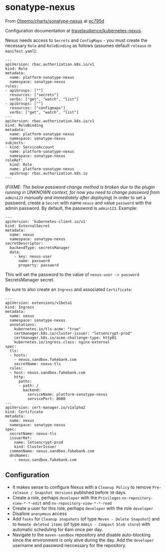 # sonatype-nexus
From [Oteemo/charts/sonatype-nexus](https://github.com/Oteemo/charts/tree/master/charts/sonatype-nexus) at [ec795d](https://github.com/Oteemo/charts/commit/ec795d2d485a92d7a6fc3c7847c45808f4c75f80)

Configuration documentation at [travelaudience/kubernetes-nexus](https://github.com/travelaudience/kubernetes-nexus). 


Nexus needs access to `Secrets` and `ConfigMaps` - you must create the necessary `Role` and `RoleBinding` as follows (assumes default `release` in `manifest.yaml`):
```
---
apiVersion: rbac.authorization.k8s.io/v1
kind: Role
metadata:
  name: platform-sonatype-nexus
  namespace: sonatype-nexus
rules:
- apiGroups: [""]
  resources: ["secrets"]
  verbs: ["get", "watch", "list"]
- apiGroups: [""]
  resources: ["configmaps"]
  verbs: ["get", "watch", "list"]
---
apiVersion: rbac.authorization.k8s.io/v1
kind: RoleBinding
metadata:
  name: platform-sonatype-nexus
  namespace: sonatype-nexus
subjects:
- kind: ServiceAccount
  name: platform-sonatype-nexus
  namespace: sonatype-nexus
roleRef:
  kind: Role
  name: platform-sonatype-nexus
  apiGroup: rbac.authorization.k8s.io
---

```

(*FIXME: The below password change method is broken due to the plugin running in UNKNOWN context, for now you need to change password from `admin123` manually and immediately after deploying*)
In order to set a password, create a `Secret` with name `nexus` and value `password` with the admin password. By default, the password is `admin123`.
Example:
```
---
apiVersion: 'kubernetes-client.io/v1'
kind: ExternalSecret
metadata:
  name: nexus
  namespace: sonatype-nexus 
secretDescriptor:
  backendType: secretsManager
  data:
    - key: nexus-user
      name: password
      property: password
```

This will set the password to the value of `nexus-user -> password` SecretsManager secret.

Be sure to also create an `Ingress` and associated `Certificate`:
```
---
apiVersion: extensions/v1beta1
kind: Ingress
metadata:
  name: nexus
  namespace: sonatype-nexus
  annotations:
    kubernetes.io/tls-acme: "true"
    certmanager.k8s.io/cluster-issuer: "letsencrypt-prod"
    certmanager.k8s.io/acme-challenge-type: http01
    kubernetes.io/ingress.class: nginx-external
spec:
  tls:
  - hosts:
    - nexus.sandbox.fakebank.com
    secretName: nexus-tls
  rules:
  - host: nexus.sandbox.fakebank.com
    http:
      paths:
      - path: /
        backend:
          serviceName: platform-sonatype-nexus
          servicePort: 8080
---
apiVersion: cert-manager.io/v1alpha2
kind: Certificate
metadata:
  name: nexus
  namespace: sonatype-nexus
spec:
  secretName: nexus-tls
  issuerRef:
    name: letsencrypt-prod
    kind: ClusterIssuer
  commonName: nexus.sandbox.fakebank.com
  dnsNames:
    - nexus.sandbox.fakebank.com
```

## Configuration
- It makes sense to configure Nexus with a `Cleanup Policy` to remove `Pre-release / Snapshot Versions` published before `30` days.
- Create a role, perhaps `developer` with the `Privileges` `nx-repository-view-*-*-edit` and `nx-repository-view-*-*-read`
- Create a user for this role, perhaps `developer` with the role `developer`
- Disallow `anonymous` access
- Add `Tasks` for `Cleanup snapshots` (of type `Meven - Delete Snapshot`) and to `Remote deleted items` (of type `Admin - Compact blob store`) with automatic scheduling for 6am once per day.
- Navigate to the `maven-sandbox` repository and disable auto-blocking since the environment is only alive during the day. Add the `developer` username and password neccessary for the repository.
